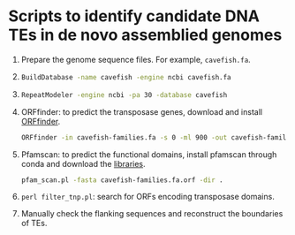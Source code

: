 # Scripts to identify candidate DNA TEs in de novo assemblied genomes

1. Prepare the genome sequence files. For example, `cavefish.fa`.
   
2. ```bash
   BuildDatabase -name cavefish -engine ncbi cavefish.fa
   ```

3. ```bash
   RepeatModeler -engine ncbi -pa 30 -database cavefish
   ```

4. ORFfinder: to predict the transposase genes, download and install [ORFfinder](https://ftp.ncbi.nlm.nih.gov/genomes/TOOLS/ORFfinder/linux-i64/).
   
   ```bash
   ORFfinder -in cavefish-families.fa -s 0 -ml 900 -out cavefish-families.fa.orf -outfmt 0
   ```

5. Pfamscan: to predict the functional domains, install pfamscan through conda and download the [libraries](http://ftp.ebi.ac.uk/pub/databases/Pfam/current_release/).

   ```bash
   pfam_scan.pl -fasta cavefish-families.fa.orf -dir .
   ```

6. `perl filter_tnp.pl`: search for ORFs encoding transposase domains.

7. Manually check the flanking sequences and reconstruct the boundaries of TEs.
